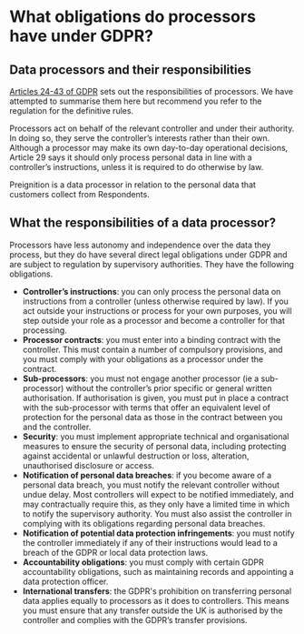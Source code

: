 # What obligations do processors have under GDPR?

## Data processors and their responsibilities

[Articles 24-43 of GDPR](https://gdpr-info.eu/art-24-gdpr/) sets out the responsibilities of processors. We have attempted to summarise them here but recommend you refer to the regulation for the definitive rules.

Processors act on behalf of the relevant controller and under their authority. In doing so, they serve the controller’s interests rather than their own. Although a processor may make its own day-to-day operational decisions, Article 29 says it should only process personal data in line with a controller’s instructions, unless it is required to do otherwise by law.

Preignition is a data processor in relation to the personal data that customers collect from Respondents.

## What the responsibilities of a data processor? <a href="#id-1" id="id-1"></a>

Processors have less autonomy and independence over the data they process, but they do have several direct legal obligations under GDPR and are subject to regulation by supervisory authorities. They have the following obligations.

* **Controller’s instructions**: you can only process the personal data on instructions from a controller (unless otherwise required by law). If you act outside your instructions or process for your own purposes, you will step outside your role as a processor and become a controller for that processing.
* **Processor contracts**: you must enter into a binding contract with the controller. This must contain a number of compulsory provisions, and you must comply with your obligations as a processor under the contract.
* **Sub-processors**: you must not engage another processor (ie a sub-processor) without the controller’s prior specific or general written authorisation. If authorisation is given, you must put in place a contract with the sub-processor with terms that offer an equivalent level of protection for the personal data as those in the contract between you and the controller.
* **Security**: you must implement appropriate technical and organisational measures to ensure the security of personal data, including protecting against accidental or unlawful destruction or loss, alteration, unauthorised disclosure or access.
* **Notification of personal data breaches**: if you become aware of a personal data breach, you must notify the relevant controller without undue delay. Most controllers will expect to be notified immediately, and may contractually require this, as they only have a limited time in which to notify the supervisory authority. You must also assist the controller in complying with its obligations regarding personal data breaches.
* **Notification of potential data protection infringements**: you must notify the controller immediately if any of their instructions would lead to a breach of the GDPR or local data protection laws.
* **Accountability obligations**: you must comply with certain GDPR accountability obligations, such as maintaining records and appointing a data protection officer.
* **International transfers**: the GDPR's prohibition on transferring personal data applies equally to processors as it does to controllers. This means you must ensure that any transfer outside the UK is authorised by the controller and complies with the GDPR’s transfer provisions.
